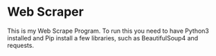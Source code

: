 # Web Scraper

This is my Web Scrape Program. 
To run this you need to have Python3 installed and Pip install a few libraries, such as BeautifulSoup4 and requests. 
